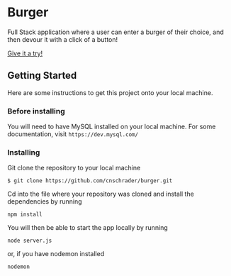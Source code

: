 # Burger

Full Stack application where a user can enter a burger of their choice, and then devour it with a click of a button!

[Give it a try!](https://pacific-island-98424.herokuapp.com/)

## Getting Started

Here are some instructions to get this project onto your local machine. 

### Before installing

You will need to have MySQL installed on your local machine. For some documentation, visit `https://dev.mysql.com/`

### Installing

Git clone the repository to your local machine

`$ git clone https://github.com/cnschrader/burger.git`

Cd into the file where your repository was cloned and install the dependencies by running 

`npm install`

You will then be able to start the app locally by running

`node server.js`

or, if you have nodemon installed

`nodemon`



